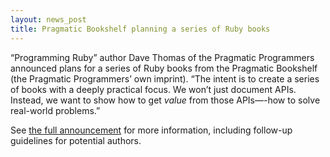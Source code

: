 ```yaml
---
layout: news_post
title: Pragmatic Bookshelf planning a series of Ruby books
---
```


“Programming Ruby” author Dave Thomas of the Pragmatic Programmers
announced plans for a series of Ruby books from the Pragmatic Bookshelf
(the Pragmatic Programmers’ own imprint). “The intent is to create a
series of books with a deeply practical focus. We won’t just document
APIs. Instead, we want to show how to get *value* from those APIs—-how
to solve real-world problems.”

See [the full announcement][1] for more information, including follow-up
guidelines for potential authors.

[1]: http://blade.nagaokaut.ac.jp/cgi-bin/scat.rb/ruby/ruby-talk/123137 
